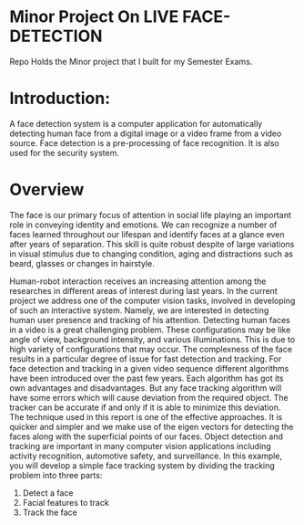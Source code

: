 # Minor Project On LIVE FACE-DETECTION
Repo Holds the Minor project that I built for my Semester Exams.


# Introduction: 
A face detection system is a computer application for automatically detecting human face from a digital image or a video frame from a video source. Face detection is a pre-processing of face recognition. It is also used for the security system.

# Overview
The face is our primary focus of attention in social life playing an important role in conveying identity and emotions. We can recognize a number of faces learned throughout our lifespan and identify faces at a glance even after years of separation. This skill is quite robust despite of large variations in visual stimulus due to changing condition, aging and distractions such as beard, glasses or changes in hairstyle. 

Human-robot interaction receives an increasing attention among the researches in different areas of interest during last years. In the current project we address one of the computer vision tasks, involved in developing of such an interactive system. Namely, we are interested in detecting human user presence and tracking of his attention.
Detecting human faces in a video is a great challenging problem. These configurations may be like angle of view, background intensity, and various illuminations. This is due to high variety of configurations that may occur. The complexness of the face results in a particular degree of issue for fast detection and tracking.
For face detection and tracking in a given video sequence different algorithms have been introduced over the past few years. Each algorithm has got its own advantages and disadvantages. But any face tracking algorithm will have some errors which will cause deviation from the required object. The tracker can be accurate if and only if it is able to minimize this deviation. The technique used in this report is one of the effective approaches. It is quicker and simpler and we make use of the eigen vectors for detecting the faces along with the superficial points of our faces.
Object detection and tracking are important in many computer vision applications including activity recognition, automotive safety, and surveillance. In this example, you will develop a simple face tracking system by dividing the tracking problem into three parts:
1. Detect a face
2. Facial features to track
3. Track the face
